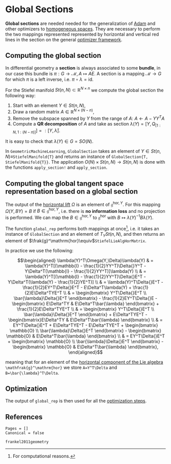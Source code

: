 # Global Sections

**Global sections** are needed needed for the generalization of [Adam](../adam_optimizer.md) and other optimizers to [homogeneous spaces](../../manifolds/homogeneous_spaces.md). They are necessary to perform the two mappings represented represented by horizontal and vertical red lines in the section on the general [optimizer framework](../../Optimizer.md).

## Computing the global section
In differential geometry a **section** is always associated to some **bundle**, in our case this bundle is $\pi:G\to\mathcal{M},A\mapsto{}AE$. A section is a mapping $\mathcal{M}\to{}G$ for which $\pi$ is a left inverse, i.e. $\pi\circ\lambda = \mathrm{id}$. 

For the Stiefel manifold $St(n, N)\subset\mathbb{R}^{N\times{}n}$ we compute the global section the following way: 
1. Start with an element $Y\in{}St(n,N)$,
2. Draw a random matrix $A\in\mathbb{R}^{N\times{}(N-n)}$,
3. Remove the subspace spanned by $Y$ from the range of $A$: $A\gets{}A-YY^TA$
4. Compute a **QR decomposition** of $A$ and take as section $\lambda(Y) = [Y, Q_{[1:N, 1:(N-n)]}] =: [Y, \bar{\lambda}]$.

It is easy to check that $\lambda(Y)\in{}G=SO(N)$.

In `GeometricMachineLearning`, `GlobalSection` takes an element of $Y\in{}St(n,N)\equiv$`StiefelManifold{T}` and returns an instance of `GlobalSection{T, StiefelManifold{T}}`. The application $O(N)\times{}St(n,N)\to{}St(n,N)$ is done with the functions `apply_section!` and `apply_section`.

## Computing the global tangent space representation based on a global section

The output of the [horizontal lift](horizontal_lift.md) $\Omega$ is an element of $\mathfrak{g}^{\mathrm{hor},Y}$. For this mapping $\Omega(Y, B{}Y) = B$ if $B\in\mathfrak{g}^{\mathrm{hor},Y}$, i.e. there is **no information loss** and no projection is performed. We can map the $B\in\mathfrak{g}^{\mathrm{hor},Y}$ to $\mathfrak{g}^\mathrm{hor}$ with $B\mapsto{}\lambda(Y)^{-1}B\lambda(Y)$.

The function `global_rep` performs both mappings at once[^1], i.e. it takes an instance of `GlobalSection` and an element of $T_YSt(n,N)$, and then returns an element of $\frak{g}^\mathrm{hor}\equiv$`StiefelLieAlgHorMatrix`.

[^1]: For computational reasons.

In practice we use the following: 

```math
\begin{aligned}
\lambda(Y)^T\Omega(Y,\Delta)\lambda(Y)  & = \lambda(Y)^T[(\mathbb{I} - \frac{1}{2}YY^T)\Delta{}Y^T - Y\Delta^T(\mathbb{I} - \frac{1}{2}YY^T)]\lambda(Y) \\
                                        & = \lambda(Y)^T[(\mathbb{I} - \frac{1}{2}YY^T)\Delta{}E^T - Y\Delta^T(\lambda(Y) - \frac{1}{2}YE^T)] \\
                                        & = \lambda(Y)^T\Delta{}E^T - \frac{1}{2}EY^T\Delta{}E^T - E\Delta^T\lambda(Y) + \frac{1}{2}E\Delta^TYE^T \\ 
                                        & = \begin{bmatrix} Y^T\Delta{}E^T \\ \bar{\lambda}\Delta{}E^T \end{bmatrix} - \frac{1}{2}EY^T\Delta{}E - \begin{bmatrix} E\Delta^TY & E\Delta^T\bar{\lambda} \end{bmatrix} + \frac{1}{2}E\Delta^TYE^T \\
                                        & = \begin{bmatrix} Y^T\Delta{}E^T \\ \bar{\lambda}\Delta{}E^T \end{bmatrix} + E\Delta^TYE^T - \begin{bmatrix}E\Delta^TY & E\Delta^T\bar{\lambda} \end{bmatrix} \\
                                                & = EY^T\Delta{}E^T + E\Delta^TYE^T - E\Delta^TYE^T + \begin{bmatrix} \mathbb{O} \\ \bar{\lambda}\Delta{}E^T \end{bmatrix} - \begin{bmatrix} \mathbb{O} & E\Delta^T\bar{\lambda} \end{bmatrix} \\
                                        & = EY^T\Delta{}E^T + \begin{bmatrix} \mathbb{O} \\ \bar{\lambda}\Delta{}E^T \end{bmatrix} - \begin{bmatrix} \mathbb{O} & E\Delta^T\bar{\lambda} \end{bmatrix},
\end{aligned}
```

meaning that for an element of the [horizontal component of the Lie algebra](../../arrays/stiefel_lie_alg_horizontal.md) ``\mathfrak{g}^\mathrm{hor}`` we store ``A=Y^T\Delta`` and ``B=\bar{\lambda}^T\Delta``.

## Optimization

The output of `global_rep` is then used for all the [optimization steps](../../Optimizer.md).

## References 

```@bibliography
Pages = []
Canonical = false

frankel2011geometry
```